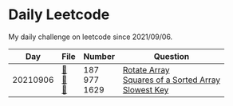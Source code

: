 # Daily Leetcode
My daily challenge on leetcode since 2021/09/06.

|Day|File|Number|Question|
|---|----|------|--------|
|20210906|[📄](https://github.com/vNaonLu/Leetcode-Challenge/blob/master/src/q187.hpp)<br>[📄](https://github.com/vNaonLu/Leetcode-Challenge/blob/master/src/q977.hpp)<br>[📄](https://github.com/vNaonLu/Leetcode-Challenge/blob/master/src/q1629.hpp)<br>|187<br>977<br>1629|[Rotate Array](https://leetcode.com/problems/rotate-array/)<br>[Squares of a Sorted Array](https://leetcode.com/problems/squares-of-a-sorted-array/)<br>[Slowest Key](https://leetcode.com/problems/slowest-key/)|